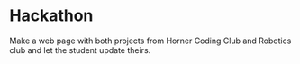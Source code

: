 # Hackathon
Make a web page with both projects from Horner Coding Club and Robotics club and let the student update theirs.
